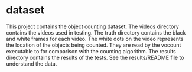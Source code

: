# dataset

This project contains the object counting dataset. The videos directory contains the videos used in testing. The truth directory contains the black and white frames for each video. The white dots on the video represents the location of the objects being counted. They are read by the vocount executable to for comparison with the counting algorithm. The results directory contains the results of the tests. See the results/README file to understand the data.
